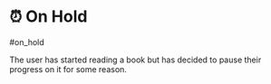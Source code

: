 # ⏰ On Hold

#on_hold

The user has started reading a book but has decided to pause their progress on it for some reason. 